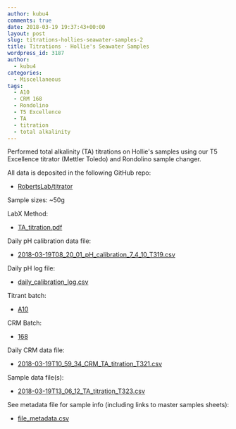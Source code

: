 ```yaml
---
author: kubu4
comments: true
date: 2018-03-19 19:37:43+00:00
layout: post
slug: titrations-hollies-seawater-samples-2
title: Titrations - Hollie's Seawater Samples
wordpress_id: 3187
author:
  - kubu4
categories:
  - Miscellaneous
tags:
  - A10
  - CRM 168
  - Rondolino
  - T5 Excellence
  - TA
  - titration
  - total alkalinity
---
```


Performed total alkalinity (TA) titrations on Hollie's samples using our T5 Excellence titrator (Mettler Toledo) and Rondolino sample changer.

All data is deposited in the following GitHub repo:





  * [RobertsLab/titrator](httpss://github.com/RobertsLab/titrator)



Sample sizes: ~50g

LabX Method:



  * [TA_titration.pdf](httpss://github.com/RobertsLab/titrator/blob/master/LabX_method_files/TA_titration.pdf)



Daily pH calibration data file:



  * [2018-03-19T08_20_01_pH_calibration_7_4_10_T319.csv](httpss://github.com/RobertsLab/titrator/raw/master/data/cal_data/2018-03-19T08_20_01_pH_calibration_7_4_10_T319.csv)



Daily pH log file:



  * [daily_calibration_log.csv](httpss://github.com/RobertsLab/titrator/blob/master/data/cal_data/daily_calibration_log.csv)



Titrant batch:



  * [A10](httpss://github.com/RobertsLab/titrator/blob/master/data/acid_certifications/Batch_A10_CoA.pdf)



CRM Batch:



  * [168](httpss://github.com/RobertsLab/titrator/blob/master/data/crm_certifications/Batch168.pdf)



Daily CRM data file:



  * [2018-03-19T10_59_34_CRM_TA_titration_T321.csv](httpss://github.com/RobertsLab/titrator/raw/master/data/titration_data/crm_data/2018-03-19T10_59_34_CRM_TA_titration_T321.csv)



Sample data file(s):



  * [2018-03-19T13_06_12_TA_titration_T323.csv](httpss://github.com/RobertsLab/titrator/raw/master/data/titration_data/sample_data/2018-03-19T13_06_12_TA_titration_T323.csv)



See metadata file for sample info (including links to master samples sheets):



  * [file_metadata.csv](httpss://github.com/RobertsLab/titrator/blob/master/data/titration_data/sample_data/file_metadata.csv)


